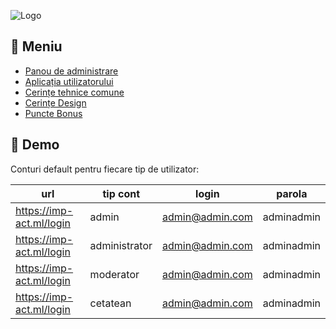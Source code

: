 ![Logo](https://imp-act.ml/static/media/logo-blackx.0235d1a7b00d2e0a61c7475f53cbe272.svg)

## :bookmark_tabs: Meniu

* [Panou de administrare](#admin)
* [Aplicația utilizatorului](#user)
* [Cerințe tehnice comune](#tehnic)
* [Cerințe Design](#design)
* [Puncte Bonus](#bonus)


## :dvd: Demo

Conturi default pentru fiecare tip de utilizator:

| url                      | tip cont       | login | parola |
| ------------------------ | -------------- | -------- |---------|
| https://imp-act.ml/login |admin  |  admin@admin.com   |adminadmin|
| https://imp-act.ml/login |administrator |  admin@admin.com   |adminadmin|
| https://imp-act.ml/login |moderator  |  admin@admin.com   |adminadmin|
| https://imp-act.ml/login |cetatean  |  admin@admin.com   |adminadmin|
